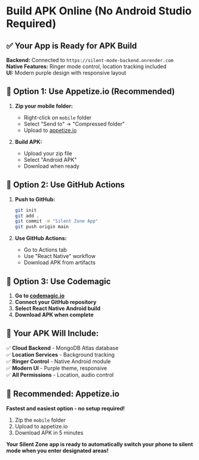 # Build APK Online (No Android Studio Required)

## ✅ **Your App is Ready for APK Build**

**Backend:** Connected to `https://silent-mode-backend.onrender.com`  
**Native Features:** Ringer mode control, location tracking included  
**UI:** Modern purple design with responsive layout  

## 🚀 **Option 1: Use Appetize.io (Recommended)**

1. **Zip your mobile folder:**
   - Right-click on `mobile` folder
   - Select "Send to" → "Compressed folder"
   - Upload to [appetize.io](https://appetize.io)

2. **Build APK:**
   - Upload your zip file
   - Select "Android APK"
   - Download when ready

## 🚀 **Option 2: Use GitHub Actions**

1. **Push to GitHub:**
   ```bash
   git init
   git add .
   git commit -m "Silent Zone App"
   git push origin main
   ```

2. **Use GitHub Actions:**
   - Go to Actions tab
   - Use "React Native" workflow
   - Download APK from artifacts

## 🚀 **Option 3: Use Codemagic**

1. **Go to [codemagic.io](https://codemagic.io)**
2. **Connect your GitHub repository**
3. **Select React Native Android build**
4. **Download APK when complete**

## 📱 **Your APK Will Include:**

✅ **Cloud Backend** - MongoDB Atlas database  
✅ **Location Services** - Background tracking  
✅ **Ringer Control** - Native Android module  
✅ **Modern UI** - Purple theme, responsive  
✅ **All Permissions** - Location, audio control  

## 🎯 **Recommended: Appetize.io**

**Fastest and easiest option - no setup required!**

1. Zip the `mobile` folder
2. Upload to appetize.io
3. Download APK in 5 minutes

**Your Silent Zone app is ready to automatically switch your phone to silent mode when you enter designated areas!**